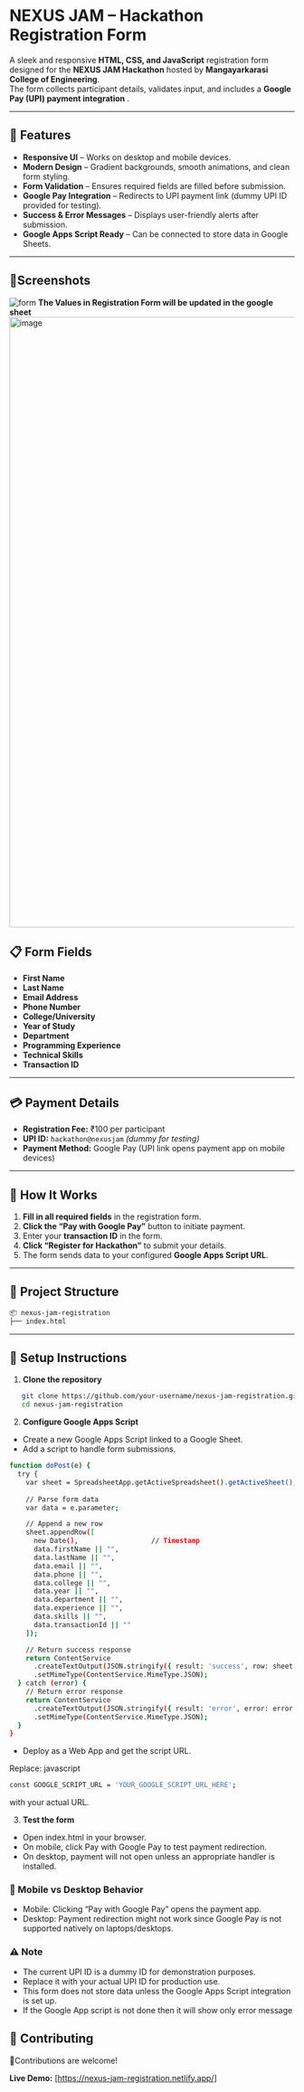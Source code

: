 # NEXUS JAM – Hackathon Registration Form

A sleek and responsive **HTML, CSS, and JavaScript** registration form designed for the **NEXUS JAM Hackathon** hosted by **Mangayarkarasi College of Engineering**.  
The form collects participant details, validates input, and includes a **Google Pay (UPI) payment integration** .

---

## 🌟 Features

- **Responsive UI** – Works on desktop and mobile devices.
- **Modern Design** – Gradient backgrounds, smooth animations, and clean form styling.
- **Form Validation** – Ensures required fields are filled before submission.
- **Google Pay Integration** – Redirects to UPI payment link (dummy UPI ID provided for testing).
- **Success & Error Messages** – Displays user-friendly alerts after submission.
- **Google Apps Script Ready** – Can be connected to store data in Google Sheets.

---
## 📱Screenshots

![form](https://github.com/user-attachments/assets/ea91365b-9434-4faa-9035-fe7e08a473cd)
**The Values in Registration Form will be updated in the google sheet**
<img width="1920" height="1080" alt="image" src="https://github.com/user-attachments/assets/c61afc44-d5b1-43fc-8f92-518581dcc74e" />


## 📋 Form Fields

- **First Name** 
- **Last Name** 
- **Email Address** 
- **Phone Number** 
- **College/University** 
- **Year of Study** 
- **Department** 
- **Programming Experience** 
- **Technical Skills**
- **Transaction ID** 

---

## 💳 Payment Details

- **Registration Fee:** ₹100 per participant
- **UPI ID:** `hackathon@nexusjam` *(dummy for testing)*
- **Payment Method:** Google Pay (UPI link opens payment app on mobile devices)

---

## 🚀 How It Works

1. **Fill in all required fields** in the registration form.
2. **Click the “Pay with Google Pay”** button to initiate payment.
3. Enter your **transaction ID** in the form.
4. **Click “Register for Hackathon”** to submit your details.
5. The form sends data to your configured **Google Apps Script URL**.

---

## 📂 Project Structure
```bash
📦 nexus-jam-registration
├── index.html 
```
---

## 🔧 Setup Instructions

1. **Clone the repository**
```bash
   git clone https://github.com/your-username/nexus-jam-registration.git
   cd nexus-jam-registration
```

2. **Configure Google Apps Script**
- Create a new Google Apps Script linked to a Google Sheet.
- Add a script to handle form submissions.
```bash
function doPost(e) {
  try {
    var sheet = SpreadsheetApp.getActiveSpreadsheet().getActiveSheet();
    
    // Parse form data
    var data = e.parameter;

    // Append a new row
    sheet.appendRow([
      new Date(),                  // Timestamp
      data.firstName || "",
      data.lastName || "",
      data.email || "",
      data.phone || "",
      data.college || "",
      data.year || "",
      data.department || "",
      data.experience || "",
      data.skills || "",
      data.transactionId || ""
    ]);

    // Return success response
    return ContentService
      .createTextOutput(JSON.stringify({ result: 'success', row: sheet.getLastRow() }))
      .setMimeType(ContentService.MimeType.JSON);
  } catch (error) {
    // Return error response
    return ContentService
      .createTextOutput(JSON.stringify({ result: 'error', error: error.toString() }))
      .setMimeType(ContentService.MimeType.JSON);
  }
}
```
- Deploy as a Web App and get the script URL.

Replace: javascript
```bash
const GOOGLE_SCRIPT_URL = 'YOUR_GOOGLE_SCRIPT_URL_HERE';
```
with your actual URL.

3. **Test the form**
- Open index.html in your browser.
- On mobile, click Pay with Google Pay to test payment redirection.
- On desktop, payment will not open unless an appropriate handler is installed.

### 📱 Mobile vs Desktop Behavior
- Mobile: Clicking “Pay with Google Pay” opens the payment app.
- Desktop: Payment redirection might not work since Google Pay is not supported natively on laptops/desktops.

### ⚠️ Note
- The current UPI ID is a dummy ID for demonstration purposes.
- Replace it with your actual UPI ID for production use.
- This form does not store data unless the Google Apps Script integration is set up.
- If the Google App script is not done then it will show only error message 
## 🤝 Contributing
 🎉Contributions are welcome! 

**Live Demo:** [https://nexus-jam-registration.netlify.app/]
